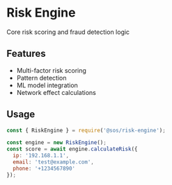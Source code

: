 # Risk Engine

Core risk scoring and fraud detection logic

## Features
- Multi-factor risk scoring
- Pattern detection
- ML model integration
- Network effect calculations

## Usage

```javascript
const { RiskEngine } = require('@sos/risk-engine');

const engine = new RiskEngine();
const score = await engine.calculateRisk({
  ip: '192.168.1.1',
  email: 'test@example.com',
  phone: '+1234567890'
});
```